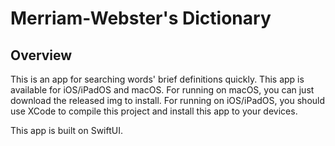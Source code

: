 #  Merriam-Webster's Dictionary

## Overview
This is an app for searching words' brief definitions quickly. This app is available for iOS/iPadOS and macOS. For running on macOS, you can just download the released img to install. For running on iOS/iPadOS, you should use XCode to compile this project and install this app to your devices.

This app is built on SwiftUI.

